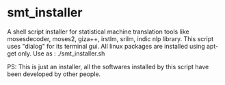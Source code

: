 # smt_installer
A shell script installer for statistical machine translation tools like mosesdecoder, moses2, giza++, irstlm, srilm, indic nlp library.
This script uses "dialog" for its terminal gui. All linux packages are installed using apt-get only.
Use as : ./smt_installer.sh

PS: This is just an installer, all the softwares installed by this script have been developed by other people. 
